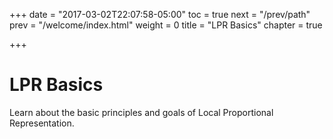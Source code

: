 +++
date = "2017-03-02T22:07:58-05:00"
toc = true
next = "/prev/path"
prev = "/welcome/index.html"
weight = 0
title = "LPR Basics"
chapter = true

+++

# LPR Basics

Learn about the basic principles and goals of Local Proportional Representation.


